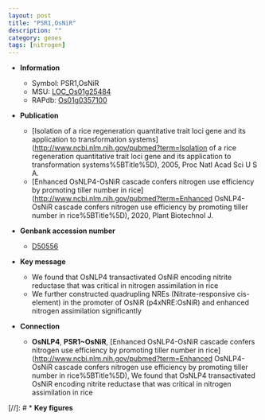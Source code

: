 ```yaml
---
layout: post
title: "PSR1,OsNiR"
description: ""
category: genes
tags: [nitrogen]
---
```


* **Information**  
    + Symbol: PSR1,OsNiR  
    + MSU: [LOC_Os01g25484](http://rice.plantbiology.msu.edu/cgi-bin/ORF_infopage.cgi?orf=LOC_Os01g25484)  
    + RAPdb: [Os01g0357100](http://rapdb.dna.affrc.go.jp/viewer/gbrowse_details/irgsp1?name=Os01g0357100)  

* **Publication**  
    + [Isolation of a rice regeneration quantitative trait loci gene and its application to transformation systems](http://www.ncbi.nlm.nih.gov/pubmed?term=Isolation of a rice regeneration quantitative trait loci gene and its application to transformation systems%5BTitle%5D), 2005, Proc Natl Acad Sci U S A.
    + [Enhanced OsNLP4-OsNiR cascade confers nitrogen use efficiency by promoting tiller number in rice](http://www.ncbi.nlm.nih.gov/pubmed?term=Enhanced OsNLP4-OsNiR cascade confers nitrogen use efficiency by promoting tiller number in rice%5BTitle%5D), 2020, Plant Biotechnol J.

* **Genbank accession number**  
    + [D50556](http://www.ncbi.nlm.nih.gov/nuccore/D50556)

* **Key message**  
    + We found that OsNLP4 transactivated OsNiR encoding nitrite reductase that was critical in nitrogen assimilation in rice
    + We further constructed quadrupling NREs (Nitrate-responsive cis-element) in the promoter of OsNiR (p4xNRE:OsNiR) and enhanced nitrogen assimilation significantly

* **Connection**  
    + __OsNLP4__, __PSR1~OsNiR__, [Enhanced OsNLP4-OsNiR cascade confers nitrogen use efficiency by promoting tiller number in rice](http://www.ncbi.nlm.nih.gov/pubmed?term=Enhanced OsNLP4-OsNiR cascade confers nitrogen use efficiency by promoting tiller number in rice%5BTitle%5D),  We found that OsNLP4 transactivated OsNiR encoding nitrite reductase that was critical in nitrogen assimilation in rice

[//]: # * **Key figures**  


